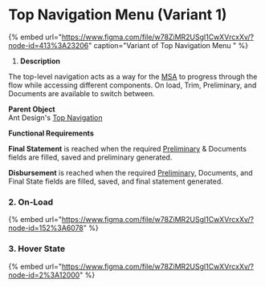 # Top Navigation Menu \(Variant 1\)

{% embed url="https://www.figma.com/file/w78ZiMR2USgl1CwXVrcxXv/?node-id=413%3A23206" caption="Variant of Top Navigation Menu " %}

1. **Description**

The top-level navigation acts as a way for the [MSA](/@carputty/s/axle-doc/~/drafts/-Mj6PiC0RODKAHAW-Crz/) to progress through the flow while accessing different components. On load, Trim, Preliminary, and Documents are available to switch between.

**Parent Object**  
Ant Design's [Top Navigation ](https://ant.design/components/menu/)

**Functional Requirements**

**Final Statement** is reached when the required [Preliminary](../preliminary-statement.md) & Documents fields are filled, saved and preliminary generated.

**Disbursement** is reached when the required [Preliminary,](../preliminary-statement.md) Documents, and Final State fields are filled, saved, and final statement generated.

### 2. On-Load 

{% embed url="https://www.figma.com/file/w78ZiMR2USgl1CwXVrcxXv/?node-id=152%3A6078" %}

### 3. Hover State

{% embed url="https://www.figma.com/file/w78ZiMR2USgl1CwXVrcxXv/?node-id=2%3A12000" %}



